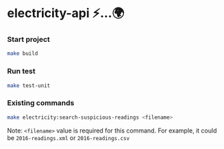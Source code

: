 # electricity-api ⚡️...🌍

### Start project
```bash
make build
```

### Run test
```bash
make test-unit
```

### Existing commands
```bash
make electricity:search-suspicious-readings <filename>
```
Note: `<filename>` value is required for this command. For example, it could be `2016-readings.xml` or `2016-readings.csv`